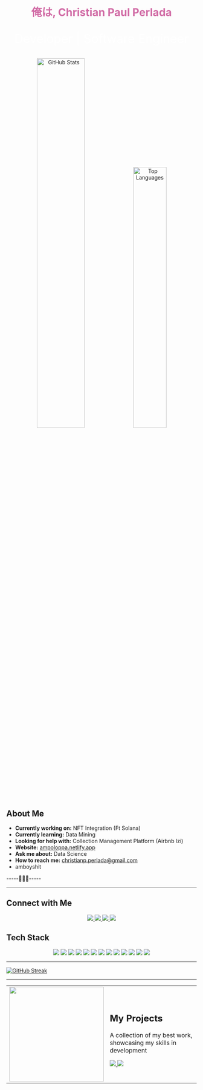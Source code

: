 <h1 align="center" style="color: #D16BA5;">俺は, Christian Paul Perlada</h1>
<p align="center" style="font-size: 32px; color: #FFFFFF;">
  Developer | Software Engineer
</p>
<p align="center">
  <img src="https://github-readme-stats-sigma-five.vercel.app/api?username=ampolperlada&show_icons=true&theme=radical&cache_seconds=86400" alt="GitHub Stats" width="50%"/>
  <img src="https://github-readme-stats-sigma-five.vercel.app/api/top-langs?username=ampolperlada&show_icons=true&layout=compact&theme=radical" alt="Top Languages" width="42%"/>
</p>

## About Me
- **Currently working on:** NFT Integration (Ft Solana)
- **Currently learning:** Data Mining
- **Looking for help with:** Collection Management Platform (Airbnb lzi)
- **Website:** [ampoloppa.netlify.app](https://ampoloppa.netlify.app)
- **Ask me about:** Data Science
- **How to reach me:** christianp.perlada@gmail.com
- amboyshit

  
-----🦖🦖🦖-----

---
## Connect with Me
<p align="center">
  <a href="https://www.linkedin.com/in/christian-perlada-dev/" target="_blank">
    <img src="https://img.shields.io/badge/LinkedIn-0077B5?style=for-the-badge&logo=linkedin&logoColor=white&labelColor=101010"/>
  </a>
  <a href="https://x.com/ampolopppa" target="_blank">
    <img src="https://img.shields.io/badge/Twitter-1DA1F2?style=for-the-badge&logo=twitter&logoColor=white&labelColor=101010"/>
  </a>
  <a href="https://github.com/ampolperlada" target="_blank">
    <img src="https://img.shields.io/badge/GitHub-100000?style=for-the-badge&logo=github&logoColor=white&labelColor=101010"/>
  </a>
  <a href="https://ampoloppa.netlify.app" target="_blank">
    <img src="https://img.shields.io/badge/Portfolio-7B2CBF?style=for-the-badge&logo=google-chrome&logoColor=white&labelColor=101010"/>
  </a>
</p>

##  Tech Stack
<p align="center">
  <!-- Web Development -->
  <img src="https://img.shields.io/badge/HTML5-E34F26?style=flat-square&logo=html5&logoColor=white"/>
  <img src="https://img.shields.io/badge/CSS3-1572B6?style=flat-square&logo=css3&logoColor=white"/>
  <img src="https://img.shields.io/badge/JavaScript-F7DF1E?style=flat-square&logo=javascript&logoColor=black"/>
  <img src="https://img.shields.io/badge/TypeScript-3178C6?style=flat-square&logo=typescript&logoColor=white"/>
  
  <!-- Frameworks -->
  <img src="https://img.shields.io/badge/React-20232A?style=flat-square&logo=react&logoColor=61DAFB"/>
  <img src="https://img.shields.io/badge/Node.js-339933?style=flat-square&logo=nodedotjs&logoColor=white"/>
  <img src="https://img.shields.io/badge/Express-000000?style=flat-square&logo=express&logoColor=white"/>
  
  <!-- Databases -->
  <img src="https://img.shields.io/badge/MongoDB-47A248?style=flat-square&logo=mongodb&logoColor=white"/>
  <img src="https://img.shields.io/badge/MySQL-4479A1?style=flat-square&logo=mysql&logoColor=white"/>
  
  <!-- Other -->
  <img src="https://img.shields.io/badge/Java-007396?style=flat-square&logo=java&logoColor=white"/>
  <img src="https://img.shields.io/badge/Docker-2496ED?style=flat-square&logo=docker&logoColor=white"/>
  <img src="https://img.shields.io/badge/Ethereum-3C3C3D?style=flat-square&logo=ethereum&logoColor=white"/>
  <img src="https://img.shields.io/badge/Web3-F16822?style=flat-square&logo=web3dotjs&logoColor=white"/>
</p>

---
[![GitHub Streak](https://github-readme-streak-stats-six-rho-30.vercel.app?user=ampolperlada&theme=radical)](https://git.io/streak-stats)

---
<table>
  <tr>
    <td>
      <img src="https://i.ibb.co/1fscVPX6/giphy.gif" width="250px">
    </td>
    <td>
      <h2> My Projects</h2>
      <p>A collection of my best work, showcasing my skills in development</p>
      <a href="https://github.com/ampolperlada/music-genre-api">
        <img src="https://github-readme-stats-sigma-five.vercel.app/api/pin/?username=ampolperlada&repo=music-genre-api&theme=radical">
      </a>
      <a href="https://github.com/ampolperlada/authentication-sys">
        <img src="https://github-readme-stats-sigma-five.vercel.app/api/pin/?username=ampolperlada&repo=authentication-sys&theme=radical">
      </a>
    </td>
  </tr>
</table>
